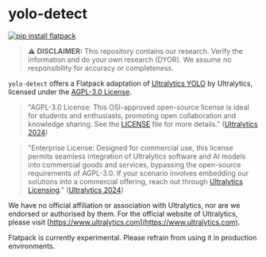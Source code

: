 # yolo-detect

[![pip install flatpack](https://img.shields.io/badge/pip%20install-flatpack-5865f2)](https://pypi.org/project/flatpack/)

> :warning: **DISCLAIMER:** This repository contains our research. Verify the information and do your own research (DYOR). We assume no responsibility for accuracy or completeness.

`yolo-detect` offers a Flatpack adaptation of [Ultralytics YOLO](https://github.com/ultralytics) by Ultralytics, licensed under the [AGPL-3.0 License](https://github.com/ultralytics/ultralytics/blob/main/LICENSE).

> "AGPL-3.0 License: This OSI-approved open-source license is ideal for students and enthusiasts, promoting open collaboration and knowledge sharing. See the [LICENSE](https://github.com/ultralytics/ultralytics/blob/main/LICENSE) file for more details." ([Ultralytics 2024](https://github.com/ultralytics/ultralytics/blob/main/README.md))

> "Enterprise License: Designed for commercial use, this license permits seamless integration of Ultralytics software and AI models into commercial goods and services, bypassing the open-source requirements of AGPL-3.0. If your scenario involves embedding our solutions into a commercial offering, reach out through [Ultralytics Licensing](https://www.ultralytics.com/license)." ([Ultralytics 2024](https://github.com/ultralytics/ultralytics/blob/main/README.md))

We have no official affiliation or association with Ultralytics, nor are we endorsed or authorised by them. For the official website of Ultralytics, please visit [https://www.ultralytics.com](https://www.ultralytics.com).

Flatpack is currently experimental. Please refrain from using it in production environments.